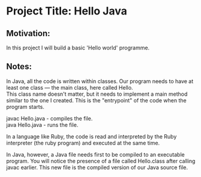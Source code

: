 # Project Title: Hello Java

## Motivation: 
In this project I will build a basic 'Hello world' programme. <br />

## Notes:
In Java, all the code is written within classes. Our program needs to have at least one class — the main class, here called Hello.<br />
This class name doesn't matter, but it needs to implement a main method similar to the one I created. This is the "entrypoint" of the code when the program starts.<br />

javac Hello.java - compiles the file. <br />
java Hello.java - runs the file. <br />

In a language like Ruby, the code is read and interpreted by the Ruby interpreter (the ruby program) and executed at the same time.<br />

In Java, however, a Java file needs first to be compiled to an executable program. You will notice the presence of a file called Hello.class after calling javac earlier. This new file is the compiled version of our Java source file. <br />

